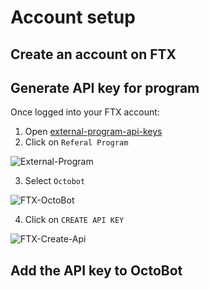 # Account setup

## Create an account on FTX

## Generate API key for program

Once logged into your FTX account: 

1. Open [external-program-api-keys](https://ftx.com/external-program-api-keys)
2. Click on `Referal Program`

![External-Program](https://raw.githubusercontent.com/Drakkar-Software/OctoBot/assets/docs/ftx-external-program-button.png)

3. Select `Octobot`

![FTX-OctoBot](https://raw.githubusercontent.com/Drakkar-Software/OctoBot/assets/docs/ftx-OctoBot.png)

4. Click on `CREATE API KEY`

![FTX-Create-Api](https://raw.githubusercontent.com/Drakkar-Software/OctoBot/assets/docs/ftx-create-API.png)

## Add the API key to OctoBot
